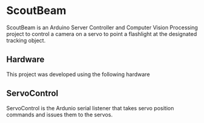 # ScoutBeam

ScoutBeam is an Arduino Server Controller and Computer Vision Processing project to control a camera on a servo to point a flashlight at the designated tracking object.


## Hardware

This project was developed using the following hardware


## ServoControl

ServoControl is the Ardunio serial listener that takes servo position commands and issues them to the servos.
